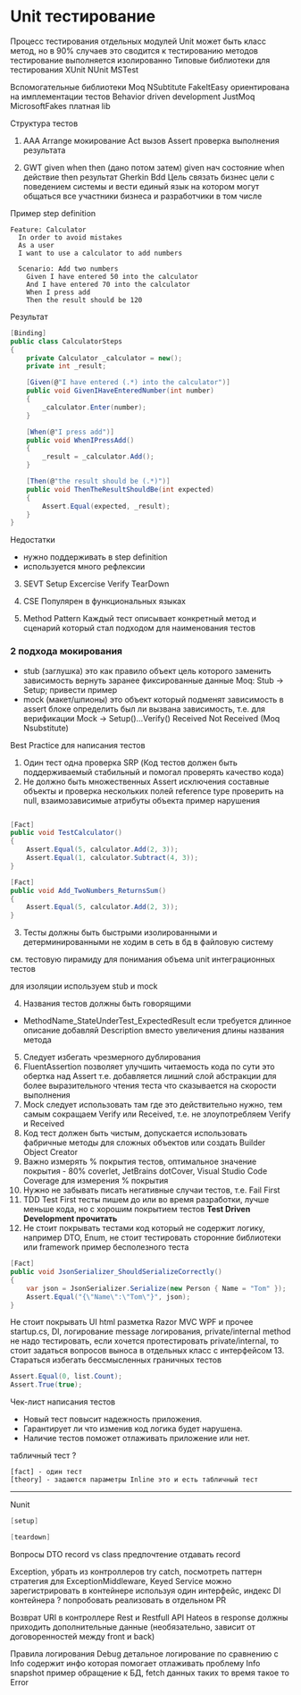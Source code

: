 # Unit тестирование
Процесс тестирования отдельных модулей
Unit может быть класс метод, но в 90% случаев это сводится к тестированию методов
тестирование выполняется изолированно
Типовые библиотеки для тестирования
XUnit
NUnit
MSTest

Вспомогательные библиотеки
Moq
NSubtitute
FakeItEasy ориентирована на имплементации тестов Behavior driven development
JustMoq 
MicrosoftFakes платная lib

Структура тестов
1. AAA
Arrange мокирование
Act вызов
Assert проверка выполнения результата

2. GWT given when then (дано потом затем)
given нач состояние
when действие
then результат
Gherkin Bdd
Цель связать бизнес цели с поведением системы и вести единый язык на котором могут общаться все участники бизнеса и разработчики в том числе

Пример
step definition
```
Feature: Calculator
  In order to avoid mistakes
  As a user
  I want to use a calculator to add numbers

  Scenario: Add two numbers
    Given I have entered 50 into the calculator
    And I have entered 70 into the calculator
    When I press add
    Then the result should be 120
```

Результат 

```csharp
[Binding]
public class CalculatorSteps
{
    private Calculator _calculator = new();
    private int _result;

    [Given(@"I have entered (.*) into the calculator")]
    public void GivenIHaveEnteredNumber(int number)
    {
        _calculator.Enter(number);
    }

    [When(@"I press add")]
    public void WhenIPressAdd()
    {
        _result = _calculator.Add();
    }

    [Then(@"the result should be (.*)")]
    public void ThenTheResultShouldBe(int expected)
    {
        Assert.Equal(expected, _result);
    }
}
```

Недостатки
- нужно поддерживать в step definition
- используется много рефлексии

3. SEVT
Setup Excercise Verify TearDown

4. CSE
Популярен в функциональных языках

5. Method Pattern
Каждый тест описывает конкретный метод и сценарий который стал подходом для наименования тестов

### 2 подхода мокирования
- stub (заглушка) это как правило объект цель которого заменить зависимость вернуть заранее фиксированные данные 
Moq: Stub -> Setup; 
привести пример
- mock (макет/шпионы) это объект который подменят зависимость 
в assert блоке определить был ли вызвана зависимость, т.е. для верификации
Mock -> Setup()...Verify() Received Not Received
(Moq Nsubstitute)

Best Practice для написания тестов

1. Один тест одна проверка SRP (Код тестов должен быть поддерживаемый стабильный и помогал проверять качество кода)
2. Не должно быть множественных Assert исключения составные объекты и проверка нескольких полей reference type проверить на null, взаимозависимые атрибуты объекта
пример нарушения
```csharp

[Fact]
public void TestCalculator()
{
    Assert.Equal(5, calculator.Add(2, 3));
    Assert.Equal(1, calculator.Subtract(4, 3));
}

[Fact]
public void Add_TwoNumbers_ReturnsSum()
{
    Assert.Equal(5, calculator.Add(2, 3));
}
```
3. Тесты должны быть быстрыми изолированными и детерминированными
не ходим в сеть в бд в файловую систему

см. тестовую пирамиду для понимания объема unit интеграционных тестов

для изоляции используем stub и mock

4. Названия тестов должны быть говорящими
- MethodName_StateUnderTest_ExpectedResult
если требуется длинное описание добавляй Description вместо увеличения длины названия метода
5. Следует избегать чрезмерного дублирования 
6. FluentAssertion позволяет улучшить читаемость кода по сути это обертка над Assert т.е. добавляется лишний слой абстракции для более выразительного чтения теста что сказывается на скорости выполнения
7. Mock следует использовать там где это действительно нужно, тем самым сокращаем Verify или Received, т.е. не злоупотребляем Verify и Received
8. Код тест должен быть чистым, допускается использовать фабричные методы для сложных объектов или создать Builder Object Creator
9. Важно измерять % покрытия тестов, оптимальное значение покрытия - 80% coverlet, JetBrains dotCover, Visual Studio Code Coverage для измерения % покрытия
10. Нужно не забывать писать негативные случаи тестов, т.е. Fail First
11. TDD Test First тесты пишем до или во время разработки, лучше меньше кода, но с хорошим покрытием тестов **Test Driven Development прочитать**
12. Не стоит покрывать тестами код который не содержит логику, например DTO, Enum, не стоит тестировать сторонние библиотеки или framework
пример бесполезного теста
```csharp
[Fact]
public void JsonSerializer_ShouldSerializeCorrectly()
{
    var json = JsonSerializer.Serialize(new Person { Name = "Tom" });
    Assert.Equal("{\"Name\":\"Tom\"}", json);
}

```
Не стоит покрывать UI html разметка Razor MVC WPF и прочее
startup.cs, DI, логирование message логирования, private/internal method не надо тестировать, если хочется протестировать private/internal, то стоит задаться вопросов выноса в отдельных класс с интерфейсом
13. Стараться избегать беccмысленных граничных тестов

```csharp
Assert.Equal(0, list.Count);
Assert.True(true);
```
Чек-лист написания тестов
- Новый тест повысит надежность приложения.
- Гарантирует ли что изменив код логика будет нарушена.
- Наличие тестов поможет отлаживать приложение или нет.

табличный тест ?
```
[fact] - один тест
[theory] - задаются параметры Inline это и есть табличный тест
```
---
Nunit 
```csharp
[setup]

[teardown]
```


Вопросы 
DTO record vs class предпочтение отдавать record

Exception, убрать из контроллеров try catch, посмотреть паттерн стратегия для ExceptionMiddleware, Keyed Service можно зарегистрировать в контейнере используя один интерфейс, индекс DI контейнера ? попробовать реализовать в отдельном PR

Возврат URI в контроллере Rest и Restfull API Hateos в response должны приходить дополнительные данные (необязательно, зависит от договоренностей между front и back)

Правила логирования
Debug детальное логирование по сравнению с Info содержит инфо которая помогает отлаживать проблему
Info snapshot пример обращение к БД, fetch данных таких то время такое то
Error 